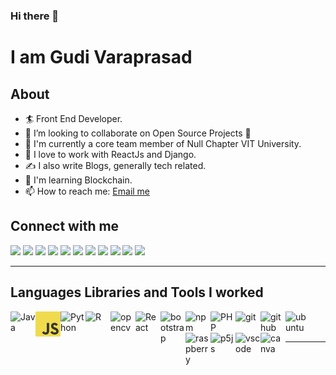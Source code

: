### Hi there 👋
# I am Gudi Varaprasad

## About
- 🏄‍ Front End Developer.
- 👯 I’m looking to collaborate on  Open Source Projects 💖
- 🔭 I'm currently a core team member of Null Chapter VIT University.
- 🌱 I love to work with ReactJs and Django.
- ✍ I also write Blogs, generally tech related.
- 🤔 I'm learning Blockchain.
- 📫 How to reach me: [Email me](mailto:gudi.varaprasad@gmail.com)

## Connect with **me**

[<img height="40" src="https://www.vectorlogo.zone/logos/linkedin/linkedin-icon.svg" />](https://www.linkedin.com/in/varaprasad-gudi-0007b4129/)
[<img height="40" src="https://www.vectorlogo.zone/logos/twitter/twitter-icon.svg" />](https://twitter.com/Gudi_Varaprasad)
[<img height="40" src="https://www.vectorlogo.zone/logos/instagram/instagram-icon.svg" />](https://www.instagram.com/crypto._kid/)
[<img height="40" src="https://www.vectorlogo.zone/logos/facebook/facebook-icon.svg" />](https://www.facebook.com/Varaprasad.Gudi/)
[<img height="40" src="https://www.vectorlogo.zone/logos/gmail/gmail-icon.svg" />](mailto:gudi.varaprasad@gmail.com)
[<img height="40" src="https://www.vectorlogo.zone/logos/youtube/youtube-icon.svg" />](https://www.youtube.com/channel/UCR2gr-sBjqnH0gW-Ca6i7Hw?view_as=subscriber)
[<img height="40" src="https://www.vectorlogo.zone/logos/devto/devto-icon.svg" />](https://dev.to/varaprasad_gudi)
[<img height="40" src="https://img.icons8.com/fluent/452/project.png" />](https://gudivaraprasad.github.io/Projects/)
[<img height="40" src="https://www.vectorlogo.zone/logos/stackoverflow/stackoverflow-icon.svg" />](https://stackoverflow.com/users/13885645/gudi-varaprasad)
[<img height="40" src="https://hrcdn.net/community-frontend/assets/favicon-ddc852f75a.png" />](https://www.hackerrank.com/gudi_varaprasad)
[<img height="40" src="https://www.vectorlogo.zone/logos/quora/quora-icon.svg" />](https://www.quora.com/profile/Gudi-Varaprasad)
<br />
<hr />


## Languages Libraries and Tools I worked

<img align="left" alt="Java" width="40px" src="https://www.vectorlogo.zone/logos/java/java-icon.svg" />
<img align="left" alt="JS" width="40px" src="https://raw.githubusercontent.com/github/explore/80688e429a7d4ef2fca1e82350fe8e3517d3494d/topics/javascript/javascript.png" />
<img align="left" alt="Python" width="40px" src="https://www.vectorlogo.zone/logos/python/python-icon.svg" />
<img align="left" alt="R" width="40px" src="https://www.vectorlogo.zone/logos/r-project/r-project-official.svg" />
<img align="left" alt="opencv" width="40px" src="https://www.vectorlogo.zone/logos/opencv/opencv-icon.svg" />
<img align="left" alt="React" width="40px" src="https://www.vectorlogo.zone/logos/reactjs/reactjs-icon.svg" />
<img align="left" alt="bootstrap" width="40px" src="https://www.vectorlogo.zone/logos/getbootstrap/getbootstrap-icon.svg" />
<img align="left" alt="npm" width="40px" src="https://www.vectorlogo.zone/logos/nodejs/nodejs-icon.svg" />
<img align="left" alt="PHP" width="40px" src="https://www.vectorlogo.zone/logos/php/php-icon.svg" />
<img align="left" alt="git" width="40px" src="https://www.vectorlogo.zone/logos/git-scm/git-scm-icon.svg" />
<img align="left" alt="github" width="40px" src="https://www.vectorlogo.zone/logos/github/github-tile.svg" />
<img align="left" alt="ubuntu" width="40px" src="https://www.vectorlogo.zone/logos/ubuntu/ubuntu-icon.svg" />
<img align="left" alt="raspberry" width="40px" src="https://www.vectorlogo.zone/logos/raspberrypi/raspberrypi-icon.svg" />
<img align="left" alt="p5js" width="40px" src="https://p5js.org/assets/img/p5js.svg" />
<img align="left" alt="vscode" width="40px" src="https://www.vectorlogo.zone/logos/visualstudio_code/visualstudio_code-icon.svg" />
<img align="left" alt="canva" width="40px" src="https://www.vectorlogo.zone/logos/canva/canva-icon.svg" />
<br />
<br />
<hr />
